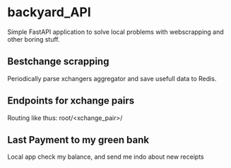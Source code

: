 # backyard_API
Simple FastAPI application to solve local problems with webscrapping and other boring stuff.

## Bestchange scrapping
Periodically parse xchangers aggregator and save usefull data to Redis.

## Endpoints for xchange pairs
Routing like thus: root/<xchange_pair>/<one of trustly xchangers>

## Last Payment to my green bank
Local app check my balance, and send me indo about new receipts
